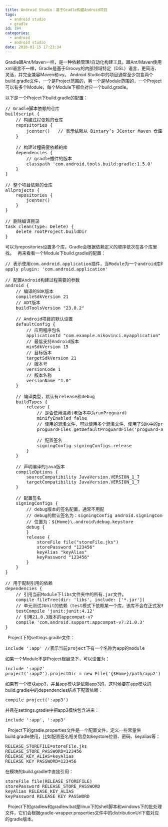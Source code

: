```yaml
---
title: Android Studio：基于Gradle构建Android项目
tags:
  - android studio
  - gradle
id: 194
categories:
  - android
  - android studio
date: 2016-01-15 17:23:34
---
```


Gradle跟Ant/Maven一样，是一种依赖管理/自动化构建工具。跟Ant/Maven使用xml语言不一样，Gradle是基于Groovy的内部领域特定（DSL）语言，更简洁、灵活，并完全兼容Maven和ivy。
Android Studio中的项目通常至少包含两个build.gradle文件，一个是Project范围的，另一个是Module范围的，一个Project可以有多个Module，每个Module下都会对应一个build.gradle。

以下是一个Project下build.gradle的配置：
<pre>// Gradle脚本依赖的仓库
buildscript {
    // 构建过程依赖的仓库
    repositories {
        jcenter()   // 表示依赖从 Bintary’s JCenter Maven 仓库中获取
    }

    // 构建过程需要依赖的库
    dependencies {
        // gradle插件的版本
        classpath 'com.android.tools.build:gradle:1.5.0'
    }
}

// 整个项目依赖的仓库
allprojects {
    repositories {
        jcenter()
    }
}

// 删除编译目录
task clean(type: Delete) {
    delete rootProject.buildDir
}
</pre>
可以为repositories设置多个库，Gradle会根据依赖定义的顺序依次在各个库里找。
&nbsp;
再来看看一个Module下build.gradle的配置：
<pre>// 表示使用com.android.application插件，当Module为一个android库时使用com.android.library
apply plugin: 'com.android.application'

// 配置Android构建过程需要的参数
android {
    // 编译的SDK版本
    compileSdkVersion 21
    // ADT版本
    buildToolsVersion "23.0.2"

    // Android项目的默认设置
    defaultConfig {
        // 应用程序包名
        applicationId "com.example.nikovinci.myapplication"
        // 最低支持Android版本
        minSdkVersion 15
        // 目标版本
        targetSdkVersion 21
        // 版本号
        versionCode 1
        // 版本名称
        versionName "1.0"
    }

    // 编译类型，默认有release和debug
    buildTypes {
        release {
            // 是否使用混淆(老版本中为runProguard)
            minifyEnabled false
            // 使用的混淆文件，可以使用多个混淆文件，使用了SDK中的proguard-android.txt文件以及当前Module*下的proguard-rules.pro文件
            proguardFiles getDefaultProguardFile('proguard-android.txt'), 'proguard-rules.pro'

            // 配置签名
            signingConfig signingConfigs.release
        }
    }

    // 声明编译的java版本
    compileOptions {
        sourceCompatibility JavaVersion.VERSION_1_7
        targetCompatibility JavaVersion.VERSION_1_7
    }

    // 配置签名
    signingConfigs {
        // debug版本的签名配置，通常不用配
        // debug的默认签名为：signingConfig android.signingCongfigs.debug
        // 位置为：${Home}\.android\debug.keystore
        debug {
        }
        release {
            storeFile file("storeFile.jks")
            storePassword "123456"
            keyAlias "keyAlias"
            keyPassword "123456"
        }
    }
}

// 用于配制引用的依赖
dependencies {
    // 引用当前Module下libs文件夹中的所有.jar文件。
    compile fileTree(dir: 'libs', include: ['*.jar'])
    // 单元测试JUnit的依赖（test模式下依赖某一个库，该库不会在正式发布时打包到程序中，和debugCompile类似）
    testCompile 'junit:junit:4.12'
    // 引用21.0.3版本的appcompat-v7
    compile 'com.android.support:appcompat-v7:21.0.3'
}
</pre>
&nbsp;
Project下的settings.gradle文件：
<pre>include ':app' //表示当前project下有一个名称为app的module
</pre>
如果一个Module不是Project根目录下，可以设置为：
<pre>include ':app2'
project(':app2').projectDir = new File('{$Home}/path/app2')
</pre>
如果有一个模块app3，并且app模块是依赖app3的，这时候要在app模块的build.gradle中的dependencies结点下配置依赖：
<pre>compile project(':app3')
</pre>
并且在settings.gradle中把app3模块包含进来：
<pre>include ':app', ':app3'
</pre>
&nbsp;
Project下的gradle.properties文件是一个配置文件，定义一些常量供build.gradle使用，比如配置签名相关信息如keystore位置、密码、keyalias等：
<pre>
RELEASE_STOREFILE=storeFile.jks
RELEASE_STORE_PASSWORD=123456
RELEASE_KEY_ALIAS=keyAlias
RELEASE_KEY_PASSWORD=123456
</pre>
在模块的build.gradle中直接引用：
<pre>
storeFile file(RELEASE_STOREFILE)
storePassword RELEASE_STORE_PASSWORD
keyAlias RELEASE_KEY_ALIAS
keyPassword RELEASE_KEY_PASSWORD
</pre>
&nbsp;
Project下的gradlew和gradlew.bat是linux下的shell脚本和windows下的批处理文件，它们会根据gradle-wrapper.properties文件中的distributionUrl下载对应的gradle版本。
